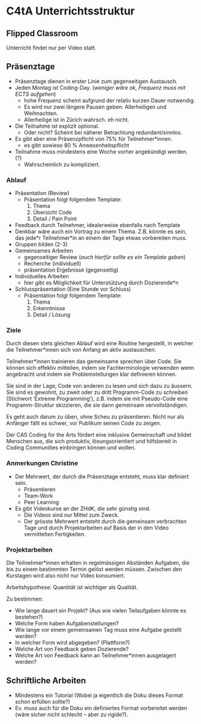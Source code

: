 # C4tA Unterrichtsstruktur

## Flipped Classroom

Unterricht findet nur per Video statt.

## Präsenztage

- Präsenztage dienen in erster Linie zum gegenseitigen Austausch.
- Jeden Montag ist Coding-Day. (*weniger wäre ok, Frequenz muss mit ECTS aufgehen*)
    - hohe Frequenz scheint aufgrund der relativ kurzen Dauer notwendig.
    - Es wird nur zwei längere Pausen geben: Allerheiligen und Weihnachten.
    - Allerheilige ist in Zürich wahrsch. eh nicht.
- Die Teilnahme ist explizit optional.
    - Oder nicht? Scheint bei näherer Betrachtung redundant/sinnlos.
- Es gibt aber eine Präsenzpflicht von 75% für Teilnehmer\*innen.
    - es gibt sowieso 80 % Anwesenheitspflicht
- Teilnahme muss mindestens eine Woche vorher angekündigt werden. (?)
    - Wahrscheinlich zu kompliziert.

### Ablauf

- Präsentation (Review)
    - Präsentation folgt folgendem Template:
        1. Thema
        2. Übersicht Code
        3. Detail / Pain Point
- Feedback durch Teilnehmer, idealerweise ebenfalls nach Template
- Denkbar wäre auch ein Vortrag zu einem Thema. Z.B. könnte es sein, das jede\*r Teilnehmer\*in an einem der Tage etwas vorbereiten muss.
- Gruppen bilden (2-3)
- Gemeinsames Arbeiten
    - gegenseitiger Review (*auch hierfür sollte es ein Template geben*)
    - Recherche (individuell)
    - präsentation Ergebnisse (gegenseitig)
- Individuelles Arbeiten
    - hier gibt es Möglichkeit für Unterstützung durch Dozierende\*n
- Schlusspräsentation (Eine Stunde vor Schluss)
    - Präsentation folgt folgendem Template:
        1. Thema
        2. Erkenntnisse
        3. Detail / Lösung

### Ziele

Durch diesen stets gleichen Ablauf wird eine Routine hergestellt, in welcher die Teilnehmer\*innen sich von Anfang an aktiv austauschen. 

Teilnehmer\*innen trainieren das gemeinsame sprechen über Code. Sie können sich effektiv mitteilen, indem sie Fachterminologie verwenden wenn angebracht und indem sie Problemstellungen klar definieren können.

Sie sind in der Lage, Code von anderen zu lesen und sich dazu zu äussern. Sie sind es gewohnt, zu zweit oder zu dritt Programm-Code zu schreiben (Stichwort ‘Extreme Programming’), z.B. indem sie mit Pseudo-Code eine Programm-Struktur skizzieren, die sie dann gemeinsam vervollständigen.

Es geht auch darum zu üben, ohne Scheu zu präsentieren. Nicht nur als Anfänger fällt es schwer, vor Publikum seinen Code zu zeigen.

Der CAS Coding for the Arts fördert eine inklusive Gemeinschaft und bildet Menschen aus, die sich produktiv, lösungsorientiert und hilfsbereit in Coding Communities einbringen können und wollen. 

### Anmerkungen Christine

- Der Mehrwert, der durch die Präsenztage entsteht, muss klar definiert sein.
    - Präsentieren
    - Team-Work
    - Peer Learning
- Es gibt Videokurse an der ZHdK, die sehr günstig sind.
    - Die Videos sind nur Mittel zum Zweck.
    - Der grösste Mehrwert entsteht durch die gemeinsam verbrachten Tage und durch Projektarbeiten auf Basis der in den Video vermittelten Fertigkeiten.

### Projektarbeiten

Die Teilnehmer\*innen erhalten in regelmässigen Abständen Aufgaben, die bis zu einem bestimmten Termin gelöst werden müssen. Zwischen den Kurstagen wird also nicht nur Video konsumiert. 

Arbeitshypothese: Quantität ist wichtiger als Qualität.

Zu bestimmen:

- Wie lange dauert ein Projekt? (Aus wie vielen Teilaufgaben könnte es bestehen?)
- Welche Form haben Aufgabenstellungen?
- Wie lange vor einem gemeinsamen Tag muss eine Aufgabe gestellt werden?
- In welcher Form wird abgegeben? (Plattform?)
- Welche Art von Feedback geben Dozierende?
- Welche Art von Feedback kann an Teilnehmer\*innen ausgelagert werden?

## Schriftliche Arbeiten

- Mindestens ein Tutorial (Wobei ja eigentlich die Doku dieses Format schon erfüllen sollte?)
- Ev. muss auch für die Doku ein definiertes Format vorbereitet werden (wäre sicher nicht schlecht – aber zu rigide?).
